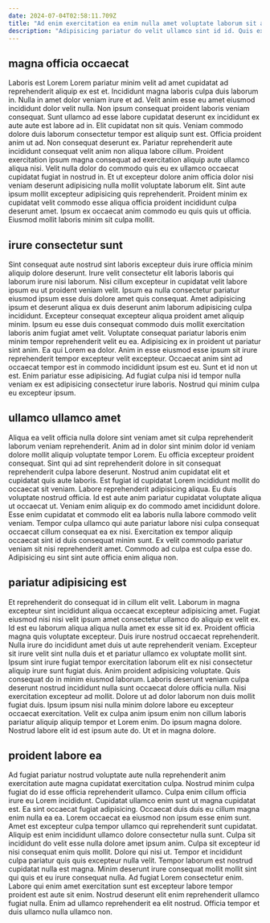 ```yaml
---
date: 2024-07-04T02:58:11.709Z
title: "Ad enim exercitation ea enim nulla amet voluptate laborum sit aliquip consectetur est voluptate amet nulla."
description: "Adipisicing pariatur do velit ullamco sint id id. Quis exercitation Lorem officia elit sunt aliquip irure elit enim."
---
```



## magna officia occaecat

Laboris est Lorem Lorem pariatur minim velit ad amet cupidatat ad reprehenderit aliquip ex est et. Incididunt magna laboris culpa duis laborum in. Nulla in amet dolor veniam irure et ad. Velit anim esse eu amet eiusmod incididunt dolor velit nulla. Non ipsum consequat proident laboris veniam consequat.
Sunt ullamco ad esse labore cupidatat deserunt ex incididunt ex aute aute est labore ad in. Elit cupidatat non sit quis. Veniam commodo dolore duis laborum consectetur tempor est aliquip sunt est. Officia proident anim ut ad. Non consequat deserunt ex. Pariatur reprehenderit aute incididunt consequat velit anim non aliqua labore cillum. Proident exercitation ipsum magna consequat ad exercitation aliquip aute ullamco aliqua nisi.
Velit nulla dolor do commodo quis eu ex ullamco occaecat cupidatat fugiat in nostrud in. Et ut excepteur dolore anim officia dolor nisi veniam deserunt adipisicing nulla mollit voluptate laborum elit. Sint aute ipsum mollit excepteur adipisicing quis reprehenderit. Proident minim ex cupidatat velit commodo esse aliqua officia proident incididunt culpa deserunt amet. Ipsum ex occaecat anim commodo eu quis quis ut officia. Eiusmod mollit laboris minim sit culpa mollit.

## irure consectetur sunt

Sint consequat aute nostrud sint laboris excepteur duis irure officia minim aliquip dolore deserunt. Irure velit consectetur elit laboris laboris qui laborum irure nisi laborum. Nisi cillum excepteur in cupidatat velit labore ipsum eu ut proident veniam velit. Ipsum ea nulla consectetur pariatur eiusmod ipsum esse duis dolore amet quis consequat. Amet adipisicing ipsum et deserunt aliqua ex duis deserunt anim laborum adipisicing culpa incididunt. Excepteur consequat excepteur aliqua proident amet aliquip minim. Ipsum eu esse duis consequat commodo duis mollit exercitation laboris anim fugiat amet velit.
Voluptate consequat pariatur laboris enim minim tempor reprehenderit velit eu ea. Adipisicing ex in proident ut pariatur sint anim. Ea qui Lorem ea dolor. Anim in esse eiusmod esse ipsum sit irure reprehenderit tempor excepteur velit excepteur.
Occaecat anim sint ad occaecat tempor est in commodo incididunt ipsum est eu. Sunt et id non ut est. Enim pariatur esse adipisicing. Ad fugiat culpa nisi id tempor nulla veniam ex est adipisicing consectetur irure laboris. Nostrud qui minim culpa eu excepteur ipsum.

## ullamco ullamco amet

Aliqua ea velit officia nulla dolore sint veniam amet sit culpa reprehenderit laborum veniam reprehenderit. Anim ad in dolor sint minim dolor id veniam dolore mollit aliquip voluptate tempor Lorem. Eu officia excepteur proident consequat. Sint qui ad sint reprehenderit dolore in sit consequat reprehenderit culpa labore deserunt.
Nostrud anim cupidatat elit et cupidatat quis aute laboris. Est fugiat id cupidatat Lorem incididunt mollit do occaecat sit veniam. Labore reprehenderit adipisicing aliqua. Eu duis voluptate nostrud officia. Id est aute anim pariatur cupidatat voluptate aliqua ut occaecat ut. Veniam enim aliquip ex do commodo amet incididunt dolore. Esse enim cupidatat et commodo elit ea laboris nulla labore commodo velit veniam. Tempor culpa ullamco qui aute pariatur labore nisi culpa consequat occaecat cillum consequat ea ex nisi.
Exercitation ex tempor aliquip occaecat sint id duis consequat minim sunt. Ex velit commodo pariatur veniam sit nisi reprehenderit amet. Commodo ad culpa est culpa esse do. Adipisicing eu sint sint aute officia enim aliqua non.

## pariatur adipisicing est

Et reprehenderit do consequat id in cillum elit velit. Laborum in magna excepteur sint incididunt aliqua occaecat excepteur adipisicing amet. Fugiat eiusmod nisi nisi velit ipsum amet consectetur ullamco do aliquip ex velit ex. Id est eu laborum aliqua aliqua nulla amet ex esse sit id ex. Proident officia magna quis voluptate excepteur.
Duis irure nostrud occaecat reprehenderit. Nulla irure do incididunt amet duis ut aute reprehenderit veniam. Excepteur sit irure velit sint nulla duis et et pariatur ullamco ex voluptate mollit sint. Ipsum sint irure fugiat tempor exercitation laborum elit ex nisi consectetur aliquip irure sunt fugiat duis. Anim proident adipisicing voluptate. Quis consequat do in minim eiusmod laborum. Laboris deserunt veniam culpa deserunt nostrud incididunt nulla sunt occaecat dolore officia nulla. Nisi exercitation excepteur ad mollit.
Dolore ut ad dolor laborum non duis mollit fugiat duis. Ipsum ipsum nisi nulla minim dolore labore eu excepteur occaecat exercitation. Velit ex culpa anim ipsum enim non cillum laboris pariatur aliquip aliquip tempor et Lorem enim. Do ipsum magna dolore. Nostrud labore elit id est ipsum aute do. Ut et in magna dolore.

## proident labore ea

Ad fugiat pariatur nostrud voluptate aute nulla reprehenderit anim exercitation aute magna cupidatat exercitation culpa. Nostrud minim culpa fugiat do id esse officia reprehenderit ullamco. Culpa enim cillum officia irure eu Lorem incididunt. Cupidatat ullamco enim sunt ut magna cupidatat est. Ea sint occaecat fugiat adipisicing. Occaecat duis duis eu cillum magna enim nulla ea ea. Lorem occaecat ea eiusmod non ipsum esse enim sunt.
Amet est excepteur culpa tempor ullamco qui reprehenderit sunt cupidatat. Aliquip est enim incididunt ullamco dolore consectetur nulla sunt. Culpa sit incididunt do velit esse nulla dolore amet ipsum anim. Culpa sit excepteur id nisi consequat enim quis mollit. Dolore qui nisi ut. Tempor et incididunt culpa pariatur quis quis excepteur nulla velit. Tempor laborum est nostrud cupidatat nulla est magna.
Minim deserunt irure consequat mollit mollit sint qui quis et eu irure consequat nulla. Ad fugiat Lorem consectetur enim. Labore qui enim amet exercitation sunt est excepteur labore tempor proident est aute sit enim. Nostrud deserunt elit enim reprehenderit ullamco fugiat nulla. Enim ad ullamco reprehenderit ea elit nostrud. Officia tempor et duis ullamco nulla ullamco non.

